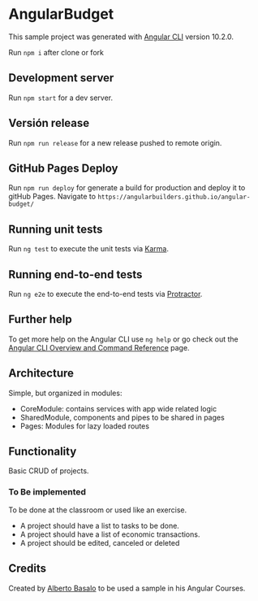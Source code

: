 # AngularBudget

This sample project was generated with [Angular CLI](https://github.com/angular/angular-cli) version 10.2.0.

Run `npm i` after clone or fork

## Development server

Run `npm start` for a dev server.

## Versión release

Run `npm run release` for a new release pushed to remote origin.

## GitHub Pages Deploy

Run `npm run deploy` for generate a build for production and deploy it to gitHub Pages. Navigate to `https://angularbuilders.github.io/angular-budget/`


## Running unit tests

Run `ng test` to execute the unit tests via [Karma](https://karma-runner.github.io).

## Running end-to-end tests

Run `ng e2e` to execute the end-to-end tests via [Protractor](http://www.protractortest.org/).

## Further help

To get more help on the Angular CLI use `ng help` or go check out the [Angular CLI Overview and Command Reference](https://angular.io/cli) page.


## Architecture

Simple, but organized in modules:

- CoreModule: contains services with app wide related logic
- SharedModule, components and pipes to be shared in pages
- Pages: Modules for lazy loaded routes

## Functionality

Basic CRUD of projects.

### To Be implemented

To be done at the classroom or used like an exercise.

- A project should have a list to tasks to be done.
- A project should have a list of economic transactions.
- A project should be edited, canceled or deleted

## Credits

Created by [Alberto Basalo](https://twitter.com/albertobasalo) to be used a sample in his Angular Courses.
